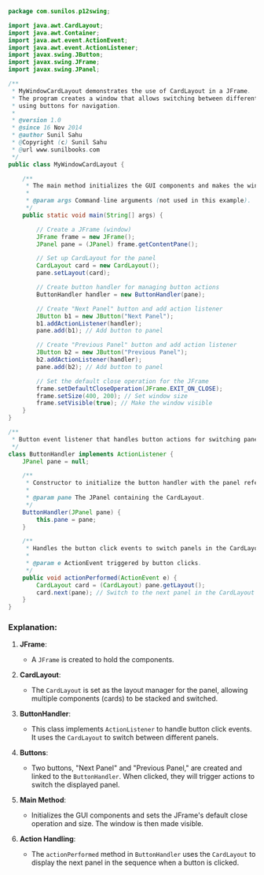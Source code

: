 ```java
package com.sunilos.p12swing;

import java.awt.CardLayout;
import java.awt.Container;
import java.awt.event.ActionEvent;
import java.awt.event.ActionListener;
import javax.swing.JButton;
import javax.swing.JFrame;
import javax.swing.JPanel;

/**
 * MyWindowCardLayout demonstrates the use of CardLayout in a JFrame.
 * The program creates a window that allows switching between different panels 
 * using buttons for navigation.
 * 
 * @version 1.0
 * @since 16 Nov 2014
 * @author Sunil Sahu
 * @Copyright (c) Sunil Sahu
 * @url www.sunilbooks.com
 */
public class MyWindowCardLayout {

    /**
     * The main method initializes the GUI components and makes the window visible.
     * 
     * @param args Command-line arguments (not used in this example).
     */
    public static void main(String[] args) {

        // Create a JFrame (window)
        JFrame frame = new JFrame();
        JPanel pane = (JPanel) frame.getContentPane();

        // Set up CardLayout for the panel
        CardLayout card = new CardLayout();
        pane.setLayout(card);

        // Create button handler for managing button actions
        ButtonHandler handler = new ButtonHandler(pane);

        // Create "Next Panel" button and add action listener
        JButton b1 = new JButton("Next Panel");
        b1.addActionListener(handler);
        pane.add(b1); // Add button to panel

        // Create "Previous Panel" button and add action listener
        JButton b2 = new JButton("Previous Panel");
        b2.addActionListener(handler);
        pane.add(b2); // Add button to panel

        // Set the default close operation for the JFrame
        frame.setDefaultCloseOperation(JFrame.EXIT_ON_CLOSE);
        frame.setSize(400, 200); // Set window size
        frame.setVisible(true); // Make the window visible
    }
}

/**
 * Button event listener that handles button actions for switching panels.
 */
class ButtonHandler implements ActionListener {
    JPanel pane = null;

    /**
     * Constructor to initialize the button handler with the panel reference.
     * 
     * @param pane The JPanel containing the CardLayout.
     */
    ButtonHandler(JPanel pane) {
        this.pane = pane;
    }

    /**
     * Handles the button click events to switch panels in the CardLayout.
     * 
     * @param e ActionEvent triggered by button clicks.
     */
    public void actionPerformed(ActionEvent e) {
        CardLayout card = (CardLayout) pane.getLayout();
        card.next(pane); // Switch to the next panel in the CardLayout
    }
}
```

### Explanation:
1. **JFrame**:
   - A `JFrame` is created to hold the components.

2. **CardLayout**:
   - The `CardLayout` is set as the layout manager for the panel, allowing multiple components (cards) to be stacked and switched.

3. **ButtonHandler**:
   - This class implements `ActionListener` to handle button click events. It uses the `CardLayout` to switch between different panels.

4. **Buttons**:
   - Two buttons, "Next Panel" and "Previous Panel," are created and linked to the `ButtonHandler`. When clicked, they will trigger actions to switch the displayed panel.

5. **Main Method**:
   - Initializes the GUI components and sets the JFrame's default close operation and size. The window is then made visible.

6. **Action Handling**:
   - The `actionPerformed` method in `ButtonHandler` uses the `CardLayout` to display the next panel in the sequence when a button is clicked.
